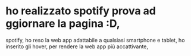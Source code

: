 # ho realizzato spotify prova ad ggiornare la pagina :D,
spotify, ho  reso la web app adattabile a qualsiasi smartphone e tablet, ho inserito gli hover, per rendere la web app più accattivante,
